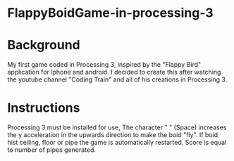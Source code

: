 # FlappyBoidGame-in-processing-3

<h1> Background </h1>

My first game coded in Processing 3, inspired by the "Flappy Bird" application for Iphone and android. I decided to create this after watching the youtube channel "Coding Train" and all of his creations in Processing 3.

<h1>Instructions</h1>

Processing 3 must be installed for use, The character " " (Space) increases the y acceleration in the upwards direction to make the boid "fly". If boid hist ceiling, floor or pipe the game is automatically restarted. Score is equal to number of pipes generated.


